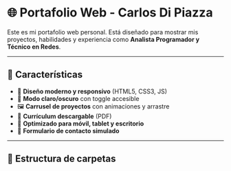 # 🌐 Portafolio Web - Carlos Di Piazza

Este es mi portafolio web personal. Está diseñado para mostrar mis proyectos, habilidades y experiencia como **Analista Programador y Técnico en Redes**.

---

## 🚀 Características

- 🎨 **Diseño moderno y responsivo** (HTML5, CSS3, JS)
- 🌙 **Modo claro/oscuro** con toggle accesible
- 🖼️ **Carrusel de proyectos** con animaciones y arrastre
- 📄 **Currículum descargable** (PDF)
- 📱 **Optimizado para móvil, tablet y escritorio**
- 📨 **Formulario de contacto simulado**

---

## 📂 Estructura de carpetas

